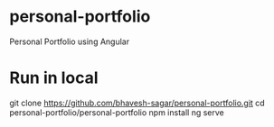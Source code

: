 # personal-portfolio
Personal Portfolio using Angular


# Run in local
git clone https://github.com/bhavesh-sagar/personal-portfolio.git
cd personal-portfolio/personal-portfolio
npm install
ng serve
